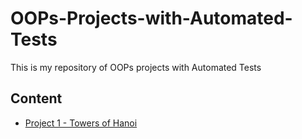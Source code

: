 # OOPs-Projects-with-Automated-Tests
This is my repository of OOPs projects with Automated Tests
## Content
- [Project 1 - Towers of Hanoi](./Towers-of-Hanoi/README.md)